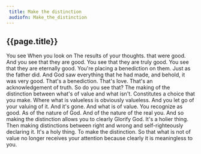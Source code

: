 ```yaml
---
 title: Make the distinction
 audiofn: Make_the_distinction
---
```


## {{page.title}}

You see When you look on The results of your thoughts. that were good.
And you see that they are good. You see that they are truly good. You
see that they are eternally good. You're placing a benediction on them.
Just as the father did. And God saw everything that he had made, and
behold, it was very good. That's a benediction. That's love. That's an
acknowledgement of truth. So do you see that? The making of the
distinction between what's of value and what isn't. Constitutes a choice
that you make. Where what is valueless is obviously valueless. And you
let go of your valuing of it. And it's gone. And what is of value. You
recognize as good. As of the nature of God. And of the nature of the
real you. And so making the distinction allows you to clearly Glorify
God. It's a holier thing. Then making distinctions between right and
wrong and self-righteously declaring it. It's a holy thing. To make the
distinction. So that what is not of value no longer receives your
attention because clearly it is meaningless to you.

